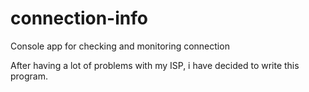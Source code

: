 # connection-info
Console app for checking and monitoring connection 

After having a lot of problems with my ISP, i have decided to write this program.

